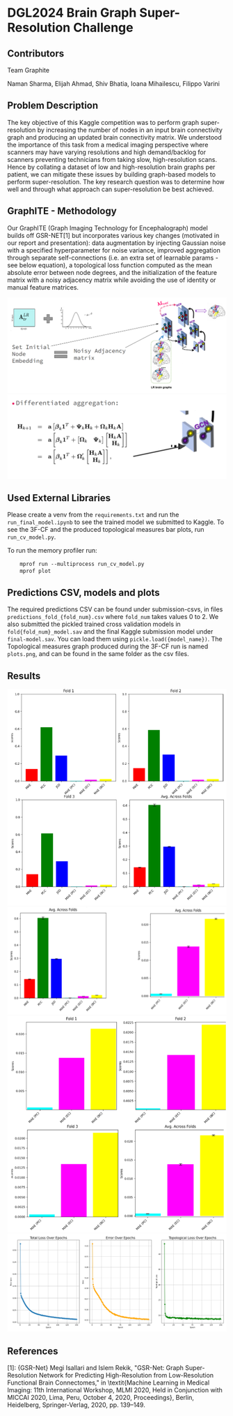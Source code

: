 # DGL2024 Brain Graph Super-Resolution Challenge

## Contributors

Team Graphite

Naman Sharma,
Elijah Ahmad,
Shiv Bhatia,
Ioana Mihailescu,
Filippo Varini 


## Problem Description

The key objective of this Kaggle competition was to perform graph super-resolution by increasing the number of nodes in an input brain connectivity graph and producing an updated brain connectivity matrix. We understood the importance of this task from a medical imaging perspective where scanners may have varying resolutions and high demand/backlog for scanners preventing technicians from taking slow, high-resolution scans. Hence by collating a dataset of low and high-resolution brain graphs per patient, we can mitigate these issues by building graph-based models to perform super-resolution. The key research question was to determine how well and through what approach can super-resolution be best achieved. 

## GraphITE - Methodology

Our GraphITE (Graph Imaging
Technology for Encephalograph) model builds off GSR-NET[1] but incorporates various key changes (motivated in our report and presentation): data augmentation by injecting Gaussian noise with a specified hyperparameter for noise variance, improved aggregation through separate self-connections (i.e. an extra set of learnable params - see below equation), a topological loss function computed as the mean absolute error between node degrees, and the initialization of the feature matrix with a noisy adjacency matrix while avoiding the use of identity or manual feature matrices.

![Alt text](img/data%20augmentation.png)
![Alt text](img/updated%20aggregation.png)


## Used External Libraries

Please create a venv from the `requirements.txt` and run the `run_final_model.ipynb` to see the trained model we submitted to Kaggle.
To see the 3F-CF and the produced topological measures bar plots, run `run_cv_model.py`.

To run the memory profiler run:
```
    mprof run --multiprocess run_cv_model.py 
    mprof plot
```
## Predictions CSV, models and plots
The required predictions CSV can be found under submission-csvs, in files `predictions_fold_{fold_num}.csv` where `fold_num` takes values 0 to 2. We also submitted the pickled trained cross validation models in `fold{fold_num}_model.sav` and the final Kaggle submission model under `final-model.sav`. You can load them using `pickle.load({model_name})`. The Topological measures graph produced during the 3F-CF run is named `plots.png`, and can be found in the same folder as the csv files.

## Results

![Alt text](img/all_plots.png)
![Alt text](img/avg_plots.png)
![Alt text](img/mae_plots.png)
![Alt text](img/model_losses_epochs.png)


## References

[1]: {GSR-Net} Megi Isallari and Islem Rekik, "GSR-Net: Graph Super-Resolution Network for Predicting High-Resolution from Low-Resolution Functional Brain Connectomes," in \textit{Machine Learning in Medical Imaging: 11th International Workshop, MLMI 2020, Held in Conjunction with MICCAI 2020, Lima, Peru, October 4, 2020, Proceedings}, Berlin, Heidelberg, Springer-Verlag, 2020, pp. 139–149. 
